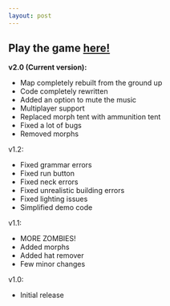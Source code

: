 ```yaml
---
layout: post
---
```


## Play the game [here!](https://rblx.games/4910020000)

**v2.0 (Current version):**
  - Map completely rebuilt from the ground up
  - Code completely rewritten
  - Added an option to mute the music
  - Multiplayer support
  - Replaced morph tent with ammunition tent
  - Fixed a lot of bugs
  - Removed morphs

v1.2:
  - Fixed grammar errors
  - Fixed run button
  - Fixed neck errors
  - Fixed unrealistic building errors
  - Fixed lighting issues
  - Simplified demo code

v1.1:
  - MORE ZOMBIES!
  - Added morphs
  - Added hat remover
  - Few minor changes

v1.0:
  - Initial release